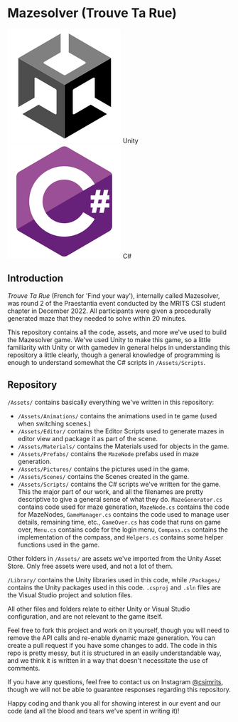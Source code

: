 # Mazesolver (Trouve Ta Rue)

<img src = "https://github.com/devicons/devicon/blob/master/icons/unity/unity-original.svg"> Unity&nbsp;
<img src="https://github.com/devicons/devicon/blob/master/icons/csharp/csharp-original.svg"> C#

## Introduction
*Trouve Ta Rue* (French for 'Find your way'), internally called Mazesolver, was round 2 of the Praestantia event conducted by the MRITS CSI student chapter in December 2022. All participants were given a procedurally generated maze that they needed to solve within 20 minutes.

This repository contains all the code, assets, and more we've used to build the Mazesolver game. We've used Unity to make this game, so a little familiarity with Unity or with gamedev in general helps in understanding this repository a little clearly, though a general knowledge of programming is enough to understand somewhat the C# scripts in `/Assets/Scripts`.

## Repository

`/Assets/` contains basically everything we've written in this repository:

* `/Assets/Animations/` contains the animations used in te game (used when switching scenes.)
* `/Assets/Editor/` contains the Editor Scripts used to generate mazes in editor view and package it as part of the scene.
* `/Assets/Materials/` contains the Materials used for objects in the game.
* `/Assets/Prefabs/` contains the `MazeNode` prefabs used in maze generation.
* `/Assets/Pictures/` contains the pictures used in the game.
* `/Assets/Scenes/` contains the Scenes created in the game.
* `/Assets/Scripts/` contains the C# scripts we've written for the game. This the major part of our work, and all the filenames are pretty descriptive to give a general sense of what they do. `MazeGenerator.cs` contains code used for maze generation, `MazeNode.cs` contains the code for MazeNodes, `GameManager.cs` contains the code used to manage user details, remaining time, etc., `GameOver.cs` has code that runs on game over, `Menu.cs` contains code for the login menu, `Compass.cs` contains the implementation of the compass, and `Helpers.cs` contains some helper functions used in the game.

Other folders in `/Assets/` are assets we've imported from the Unity Asset Store. Only free assets were used, and not a lot of them.

`/Library/` contains the Unity libraries used in this code, while `/Packages/` contains the Unity packages used in this code. `.csproj` and `.sln` files are the Visual Studio project and solution files.


All other files and folders relate to either Unity or Visual Studio configuration, and are not relevant to the game itself.

Feel free to fork this project and work on it yourself, though you will need to remove the API calls and re-enable dynamic maze generation. You can create a pull request if you have some changes to add. The code in this repo is pretty messy, but it is structured in an easily understandable way, and we think it is written in a way that doesn't necessitate the use of comments.

If you have any questions, feel free to contact us on Instagram [@csimrits](https://instagram.com/csimrits), though we will not be able to guarantee responses regarding this repository.

Happy coding and thank you all for showing interest in our event and our code (and all the blood and tears we've spent in writing it)!